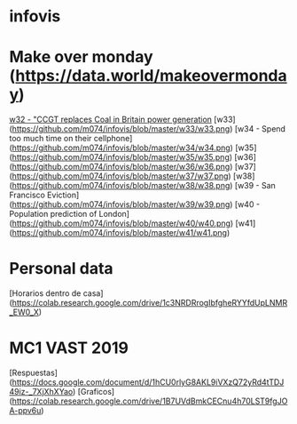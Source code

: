 # infovis
# Make over monday (https://data.world/makeovermonday)
[w32 - "CCGT replaces Coal in Britain power generation](https://github.com/m074/infovis/blob/master/w32/w32%20CCGT%20replaces%20Coal%20in%20Britain%20power%20generation.png)
[w33] (https://github.com/m074/infovis/blob/master/w33/w33.png)
[w34 - Spend too much time on their cellphone] (https://github.com/m074/infovis/blob/master/w34/w34.png)
[w35] (https://github.com/m074/infovis/blob/master/w35/w35.png)
[w36] (https://github.com/m074/infovis/blob/master/w36/w36.png)
[w37] (https://github.com/m074/infovis/blob/master/w37/w37.png)
[w38] (https://github.com/m074/infovis/blob/master/w38/w38.png)
[w39 - San Francisco Eviction] (https://github.com/m074/infovis/blob/master/w39/w39.png)
[w40 - Population prediction of London] (https://github.com/m074/infovis/blob/master/w40/w40.png)
[w41] (https://github.com/m074/infovis/blob/master/w41/w41.png) 

# Personal data
[Horarios dentro de casa] (https://colab.research.google.com/drive/1c3NRDRrogIbfgheRYYfdUpLNMR_EW0_X)

# MC1 VAST 2019
[Respuestas] (https://docs.google.com/document/d/1hCU0rlyG8AKL9iVXzQ72yRd4tTDJ49iz-_7XjXhXYao)
[Graficos] (https://colab.research.google.com/drive/1B7UVdBmkCECnu4h70LST9fgJOA-ppv6u)
